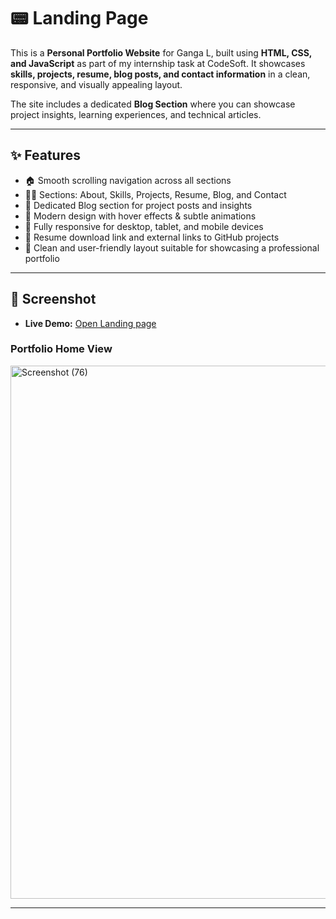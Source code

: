 # 📟 Landing Page

This is a **Personal Portfolio Website** for Ganga L, built using **HTML, CSS, and JavaScript** as part of my internship task at CodeSoft.
It showcases **skills, projects, resume, blog posts, and contact information** in a clean, responsive, and visually appealing layout.

The site includes a dedicated **Blog Section** where you can showcase project insights, learning experiences, and technical articles.

---

## ✨ Features

- 🏠 Smooth scrolling navigation across all sections  
- 👩‍💻 Sections: About, Skills, Projects, Resume, Blog, and Contact  
- 📝 Dedicated Blog section for project posts and insights  
- 🎨 Modern design with hover effects & subtle animations  
- 📱 Fully responsive for desktop, tablet, and mobile devices  
- 🔗 Resume download link and external links to GitHub projects  
- 🚀 Clean and user-friendly layout suitable for showcasing a professional portfolio  

---

## 📸 Screenshot 

- **Live Demo:** [Open Landing page]()

### Portfolio Home View

<img width="1893" height="853" alt="Screenshot (76)" src="https://github.com/user-attachments/assets/5e9cbb5a-b4a9-4f08-b272-9ff475dbf1e6" />

---
